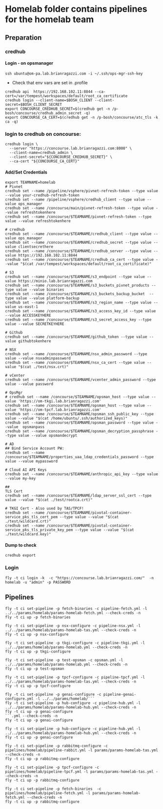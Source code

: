 # Homelab folder contains pipelines for the homelab team


## Preparation
### credhub
#### Login - on opsmanager
```
ssh ubuntu@om-pa.lab.brianragazzi.com -i ~/.ssh/ops-mgr-ssh-key
```
* Check that env vars are set in .profile
```
credhub api  https://192.168.102.11:8844 --ca-cert=/var/tempest/workspaces/default/root_ca_certificate
credhub login --client-name=$BOSH_CLIENT --client-secret=$BOSH_CLIENT_SECRET
export CONCOURSE_CREDHUB_SECRET=$(credhub get -n /p-bosh/concourse/credhub_admin_secret -q)
export CONCOURSE_CA_CERT=$(credhub get -n /p-bosh/concourse/atc_tls -k ca -q)
```
### login to credhub on concourse:
```
credhub login \
  --server "https://concourse.lab.brianragazzi.com:8000" \
  --client-name=credhub_admin \
  --client-secret="${CONCOURSE_CREDHUB_SECRET}" \
  --ca-cert "${CONCOURSE_CA_CERT}"

```


#### Add/Set Credentials
```
export TEAMNAME=homelab
# Pivnet
credhub set --name /pipeline/vsphere/pivnet-refresh-token --type value --value your-credhub-refresh-token
credhub set --name /pipeline/vsphere/credhub_client --type value --value ops_manager
credhub set --name /concourse/main/pivnet-refresh-token --type value --value refreshtokenhere
credhub set --name /concourse/$TEAMNAME/pivnet-refresh-token --type value --value refreshtokenhere

# credhub
credhub set --name /concourse/$TEAMNAME/credhub_client --type value --value ops_manager
credhub set --name /concourse/$TEAMNAME/credhub_secret --type value --value clientsecrethere
credhub set --name /concourse/$TEAMNAME/credhub_server --type value --value https://192.168.102.11:8844
credhub set --name /concourse/$TEAMNAME/credhub_ca_cert --type value --value "$(cat /var/tempest/workspaces/default/root_ca_certificate)"

# S3
credhub set --name /concourse/$TEAMNAME/s3_endpoint --type value --value https://minio.lab.brianragazzi.com
credhub set --name /concourse/$TEAMNAME/s3_buckets_pivnet_products --type value --value binaries
credhub set --name /concourse/$TEAMNAME/s3_buckets_backup_bucket  --type value --value platform-backup
credhub set --name /concourse/$TEAMNAME/s3_region_name --type value --value us-east-1
credhub set --name /concourse/$TEAMNAME/s3_access_key_id --type value --value ACCESSKEYHERE
credhub set --name /concourse/$TEAMNAME/s3_secret_access_key --type value --value SECRETKEYHERE

# Github
credhub set --name /concourse/$TEAMNAME/github_token --type value --value githubtokenhere

# NSX
credhub set --name /concourse/$TEAMNAME/nsx_admin_password --type value --value nsxadminpassword
credhub set --name /concourse/$TEAMNAME/nsx_ca_cert --type value --value "$(cat ./test/nsx.crt)"

# vCenter
credhub set --name /concourse/$TEAMNAME/vcenter_admin_password --type value --value password

# OpsMgr
# credhub set --name /concourse/$TEAMNAME/opsman_host --type value --value 'https://om-tkgi.lab.brianragazzi.com'
credhub set --name /concourse/$TEAMNAME/opsman_host --type value --value 'https://om-tpcf.lab.brianragazzi.com'
credhub set --name /concourse/$TEAMNAME/opsman_ssh_public_key --type value --value "$(cat /home/ubuntu/.ssh/authorized_keys)"
credhub set --name /concourse/$TEAMNAME/opsman_password --type value --value  opsmanpass
credhub set --name /concourse/$TEAMNAME/opsman_decryption_passphrase --type value --value opsmandecrypt

# AD
## Bind Service Account PW:
credhub set --name /concourse/$TEAMNAME/properties_uaa_ldap_credentials_password --type value --value mypassword

# Cloud AI API Keys
credhub set --name /concourse/$TEAMNAME/anthropic_api_key --type value --value my-key

##
TLS Cert
credhub set --name /concourse/$TEAMNAME/ldap_server_ssl_cert --type value --value "$(cat ./test/rootca.crt)"

# TKGI Cert - Also used by TAS/TPCF!
credhub set --name /concourse/$TEAMNAME/pivotal-container-service_pks_tls_cert_pem --type value --value "$(cat ./test/wildcard.crt)"
credhub set --name /concourse/$TEAMNAME/pivotal-container-service_pks_tls_private_key_pem --type value --value "$(cat ./test/wildcard.key)"

```
#### Dump to check
```
credhub export
```


### Login
```
fly -t ci login -k  -c "https://concourse.lab.brianragazzi.com/"  -n homelab -u "admin" -p PASSWORD
```

## Pipelines
```
fly -t ci set-pipeline -p fetch-binaries -c pipeline-fetch.yml -l ../../params/homelab/params-homelab-fetch.yml --check-creds -n
fly -t ci up -p fetch-binaries
```
```
fly -t ci set-pipeline -p nsx-configure -c pipeline-nsx.yml -l ../../params/homelab/params-homelab-tas.yml --check-creds -n
fly -t ci up -p nsx-configure
```
```
fly -t ci set-pipeline -p tkgi-configure -c pipeline-tkgi.yml -l ../../params/homelab/params-homelab.yml --check-creds -n
fly -t ci up -p tkgi-configure
```
```
fly -t ci set-pipeline -p test-opsman -c opsman.yml -l ../../params/homelab/params-homelab.yml --check-creds -n
fly -t ci up -p test-opsman
```
```
fly -t ci set-pipeline -p tpcf-configure -c pipeline-tpcf.yml -l ../../params/homelab/params-homelab-tas.yml --check-creds -n
fly -t ci up -p tpcf-configure
```
```
fly -t ci set-pipeline -p genai-configure -c pipeline-genai-configure.yml -l ../../params/homelab/```
fly -t ci set-pipeline -p hub-configure -c pipeline-hub.yml -l ../../params/homelab/params-homelab-hub.yml --check-creds -n
fly -t ci up -p genai-configure
```.yml --check-creds -n
fly -t ci up -p genai-configure
```
```
fly -t ci set-pipeline -p hub-configure -c pipeline-hub.yml -l ../../params/homelab/params-homelab-hub.yml --check-creds -n
fly -t ci up -p genai-configure
```
```
fly -t ci set-pipeline -p rabbitmq-configure -c pipelines/homelab/pipeline-rabbit.yml -l params/params-homelab-tas.yml --check-creds -n
fly -t ci up -p rabbitmq-configure
```
```
fly -t ci set-pipeline -p tpcf-configure -c pipelines/homelab/pipeline-tpcf.yml -l params/params-homelab-tas.yml --check-creds -n
fly -t ci up -p rabbitmq-configure
```
```
fly -t ci set-pipeline -p fetch-binaries  -c pipelines/homelab/pipeline-fetch.yml -l params/params-homelab-fetch.yml --check-creds -n
fly -t ci up -p rabbitmq-configure
```